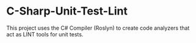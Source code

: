 # C-Sharp-Unit-Test-Lint

This project uses the C# Compiler (Roslyn) to create code analyzers that act as LINT tools for unit tests.
